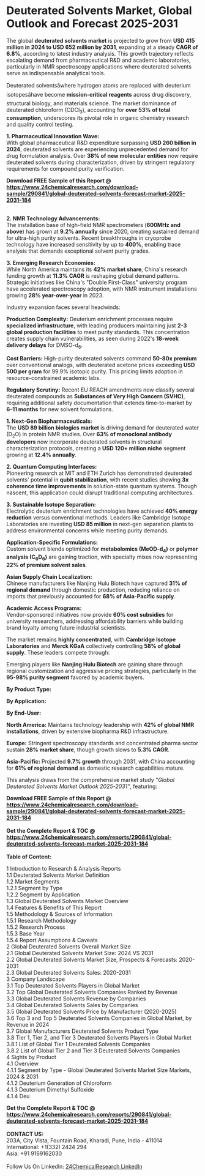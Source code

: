 <h1>Deuterated Solvents Market, Global Outlook and Forecast 2025-2031</h1><p>The global <strong>deuterated solvents market</strong> is projected to grow from <strong>USD 415 million in 2024 to USD 652 million by 2031</strong>, expanding at a steady <strong>CAGR of 6.8%</strong>, according to latest industry analysis. This growth trajectory reflects escalating demand from pharmaceutical R&amp;D and academic laboratories, particularly in NMR spectroscopy applications where deuterated solvents serve as indispensable analytical tools.</p><p>Deuterated solventsâwhere hydrogen atoms are replaced with deuterium isotopesâhave become <strong>mission-critical reagents</strong> across drug discovery, structural biology, and materials science. The market dominance of deuterated chloroform (CDCl<sub>3</sub>), accounting for <strong>over 53% of total consumption</strong>, underscores its pivotal role in organic chemistry research and quality control testing.</p><p><strong>1. Pharmaceutical Innovation Wave:</strong><br>
With global pharmaceutical R&amp;D expenditure surpassing <strong>USD 260 billion in 2024</strong>, deuterated solvents are experiencing unprecedented demand for drug formulation analysis. Over <strong>38% of new molecular entities</strong> now require deuterated solvents during characterization, driven by stringent regulatory requirements for compound purity verification.</p><div><b>Download FREE Sample of this Report @ 
            <a href="https://www.24chemicalresearch.com/download-sample/290841/global-deuterated-solvents-forecast-market-2025-2031-184">
            https://www.24chemicalresearch.com/download-sample/290841/global-deuterated-solvents-forecast-market-2025-2031-184</a></b></div><br><p><strong>2. NMR Technology Advancements:</strong><br>
The installation base of high-field NMR spectrometers (<strong>600MHz and above</strong>) has grown at <strong>9.2% annually</strong> since 2020, creating sustained demand for ultra-high purity solvents. Recent breakthroughs in cryoprobe technology have increased sensitivity by up to <strong>400%</strong>, enabling trace analysis that demands exceptional solvent purity grades.</p><p><strong>3. Emerging Research Economies:</strong><br>
While North America maintains its <strong>42% market share</strong>, China's research funding growth at <strong>11.3% CAGR</strong> is reshaping global demand patterns. Strategic initiatives like China's "Double First-Class" university program have accelerated spectroscopy adoption, with NMR instrument installations growing <strong>28% year-over-year</strong> in 2023.</p><p>Industry expansion faces several headwinds:</p><p><strong>Production Complexity:</strong> Deuterium enrichment processes require <strong>specialized infrastructure</strong>, with leading producers maintaining just <strong>2-3 global production facilities</strong> to meet purity standards. This concentration creates supply chain vulnerabilities, as seen during 2022's <strong>18-week delivery delays</strong> for DMSO-d<sub>6</sub>.</p><p><strong>Cost Barriers:</strong> High-purity deuterated solvents command <strong>50-80x premium</strong> over conventional analogs, with deuterated acetone prices exceeding <strong>USD 500 per gram</strong> for 99.9% isotopic purity. This pricing limits adoption in resource-constrained academic labs.</p><p><strong>Regulatory Scrutiny:</strong> Recent EU REACH amendments now classify several deuterated compounds as <strong>Substances of Very High Concern (SVHC)</strong>, requiring additional safety documentation that extends time-to-market by <strong>6-11 months</strong> for new solvent formulations.</p><p><strong>1. Next-Gen Biopharmaceuticals:</strong><br>
The <strong>USD 89 billion biologics market</strong> is driving demand for deuterated water (D<sub>2</sub>O) in protein NMR studies. Over <strong>63% of monoclonal antibody developers</strong> now incorporate deuterated solvents in structural characterization protocols, creating a <strong>USD 120+ million niche</strong> segment growing at <strong>12.4% annually</strong>.</p><p><strong>2. Quantum Computing Interfaces:</strong><br>
Pioneering research at MIT and ETH Zurich has demonstrated deuterated solvents' potential in <strong>qubit stabilization</strong>, with recent studies showing <strong>3x coherence time improvements</strong> in solution-state quantum systems. Though nascent, this application could disrupt traditional computing architectures.</p><p><strong>3. Sustainable Isotope Separation:</strong><br>
Electrolytic deuterium enrichment technologies have achieved <strong>40% energy reduction</strong> versus conventional methods. Leaders like Cambridge Isotope Laboratories are investing <strong>USD 85 million</strong> in next-gen separation plants to address environmental concerns while meeting purity demands.</p><p><strong>Application-Specific Formulations:</strong><br>
	Custom solvent blends optimized for <strong>metabolomics (MeOD-d<sub>4</sub>)</strong> or <strong>polymer analysis (C<sub>6</sub>D<sub>6</sub>)</strong> are gaining traction, with specialty mixes now representing <strong>22% of premium solvent sales</strong>.</p><p><strong>Asian Supply Chain Localization:</strong><br>
	Chinese manufacturers like Nanjing Hulu Biotech have captured <strong>31% of regional demand</strong> through domestic production, reducing reliance on imports that previously accounted for <strong>68% of Asia-Pacific supply</strong>.</p><p><strong>Academic Access Programs:</strong><br>
	Vendor-sponsored initiatives now provide <strong>60% cost subsidies</strong> for university researchers, addressing affordability barriers while building brand loyalty among future industrial scientists.</p><p>The market remains <strong>highly concentrated</strong>, with <strong>Cambridge Isotope Laboratories</strong> and <strong>Merck KGaA</strong> collectively controlling <strong>58% of global supply</strong>. These leaders compete through:</p><p>Emerging players like <strong>Nanjing Hulu Biotech</strong> are gaining share through regional customization and aggressive pricing strategies, particularly in the <strong>95-98% purity segment</strong> favored by academic buyers.</p><p><strong>By Product Type:</strong></p><p><strong>By Application:</strong></p><p><strong>By End-User:</strong></p><p><strong>North America:</strong> Maintains technology leadership with <strong>42% of global NMR installations</strong>, driven by extensive biopharma R&amp;D infrastructure.</p><p><strong>Europe:</strong> Stringent spectroscopy standards and concentrated pharma sector sustain <strong>28% market share</strong>, though growth slows to <strong>5.3% CAGR</strong>.</p><p><strong>Asia-Pacific:</strong> Projected <strong>9.7% growth</strong> through 2031, with China accounting for <strong>61% of regional demand</strong> as domestic research capabilities mature.</p><p>This analysis draws from the comprehensive market study <em>"Global Deuterated Solvents Market Outlook 2025-2031"</em>, featuring:</p><div><b>Download FREE Sample of this Report @ 
            <a href="https://www.24chemicalresearch.com/download-sample/290841/global-deuterated-solvents-forecast-market-2025-2031-184">
            https://www.24chemicalresearch.com/download-sample/290841/global-deuterated-solvents-forecast-market-2025-2031-184</a></b></div><br><div><b>Get the Complete Report & TOC @ 
            <a href="https://www.24chemicalresearch.com/reports/290841/global-deuterated-solvents-forecast-market-2025-2031-184">
            https://www.24chemicalresearch.com/reports/290841/global-deuterated-solvents-forecast-market-2025-2031-184</a></b></div><br>
            <b>Table of Content:</b><p>1 Introduction to Research & Analysis Reports<br />
 1.1 Deuterated Solvents Market Definition<br />
 1.2 Market Segments<br />
 1.2.1 Segment by Type<br />
 1.2.2 Segment by Application<br />
 1.3 Global Deuterated Solvents Market Overview<br />
 1.4 Features & Benefits of This Report<br />
 1.5 Methodology & Sources of Information<br />
 1.5.1 Research Methodology<br />
 1.5.2 Research Process<br />
 1.5.3 Base Year<br />
 1.5.4 Report Assumptions & Caveats<br />
2 Global Deuterated Solvents Overall Market Size<br />
 2.1 Global Deuterated Solvents Market Size: 2024 VS 2031<br />
 2.2 Global Deuterated Solvents Market Size, Prospects & Forecasts: 2020-2031<br />
 2.3 Global Deuterated Solvents Sales: 2020-2031<br />
3 Company Landscape<br />
 3.1 Top Deuterated Solvents Players in Global Market<br />
 3.2 Top Global Deuterated Solvents Companies Ranked by Revenue<br />
 3.3 Global Deuterated Solvents Revenue by Companies<br />
 3.4 Global Deuterated Solvents Sales by Companies<br />
 3.5 Global Deuterated Solvents Price by Manufacturer (2020-2025)<br />
 3.6 Top 3 and Top 5 Deuterated Solvents Companies in Global Market, by Revenue in 2024<br />
 3.7 Global Manufacturers Deuterated Solvents Product Type<br />
 3.8 Tier 1, Tier 2, and Tier 3 Deuterated Solvents Players in Global Market<br />
 3.8.1 List of Global Tier 1 Deuterated Solvents Companies<br />
 3.8.2 List of Global Tier 2 and Tier 3 Deuterated Solvents Companies<br />
4 Sights by Product<br />
 4.1 Overview<br />
 4.1.1 Segment by Type - Global Deuterated Solvents Market Size Markets, 2024 & 2031<br />
 4.1.2 Deuterium Generation of Chloroform<br />
 4.1.3 Deuterium Dimethyl Sulfoxide<br />
 4.1.4 Deu</p><div><b>Get the Complete Report & TOC @ 
            <a href="https://www.24chemicalresearch.com/reports/290841/global-deuterated-solvents-forecast-market-2025-2031-184">
            https://www.24chemicalresearch.com/reports/290841/global-deuterated-solvents-forecast-market-2025-2031-184</a></b></div><br><b>CONTACT US:</b><br>
            203A, City Vista, Fountain Road, Kharadi, Pune, India - 411014<br>
            International: +1(332) 2424 294<br>
            Asia: +91 9169162030 <br><br>
            Follow Us On LinkedIn: <a href="https://www.linkedin.com/company/24chemicalresearch/">24ChemicalResearch LinkedIn</a>